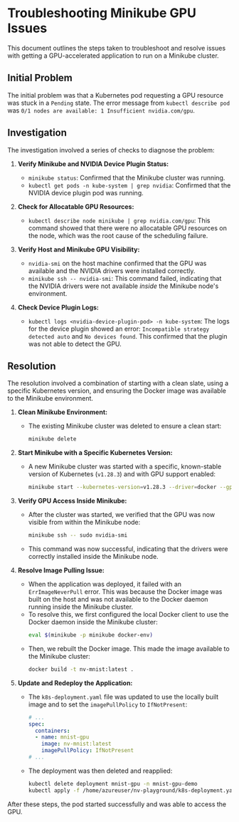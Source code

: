 # Troubleshooting Minikube GPU Issues

This document outlines the steps taken to troubleshoot and resolve issues with getting a GPU-accelerated application to run on a Minikube cluster.

## Initial Problem

The initial problem was that a Kubernetes pod requesting a GPU resource was stuck in a `Pending` state. The error message from `kubectl describe pod` was `0/1 nodes are available: 1 Insufficient nvidia.com/gpu`.

## Investigation

The investigation involved a series of checks to diagnose the problem:

1.  **Verify Minikube and NVIDIA Device Plugin Status:**
    *   `minikube status`: Confirmed that the Minikube cluster was running.
    *   `kubectl get pods -n kube-system | grep nvidia`: Confirmed that the NVIDIA device plugin pod was running.

2.  **Check for Allocatable GPU Resources:**
    *   `kubectl describe node minikube | grep nvidia.com/gpu`: This command showed that there were no allocatable GPU resources on the node, which was the root cause of the scheduling failure.

3.  **Verify Host and Minikube GPU Visibility:**
    *   `nvidia-smi` on the host machine confirmed that the GPU was available and the NVIDIA drivers were installed correctly.
    *   `minikube ssh -- nvidia-smi`: This command failed, indicating that the NVIDIA drivers were not available *inside* the Minikube node's environment.

4.  **Check Device Plugin Logs:**
    *   `kubectl logs <nvidia-device-plugin-pod> -n kube-system`: The logs for the device plugin showed an error: `Incompatible strategy detected auto` and `No devices found`. This confirmed that the plugin was not able to detect the GPU.

## Resolution

The resolution involved a combination of starting with a clean slate, using a specific Kubernetes version, and ensuring the Docker image was available to the Minikube environment.

1.  **Clean Minikube Environment:**
    *   The existing Minikube cluster was deleted to ensure a clean start:
        ```bash
        minikube delete
        ```

2.  **Start Minikube with a Specific Kubernetes Version:**
    *   A new Minikube cluster was started with a specific, known-stable version of Kubernetes (`v1.28.3`) and with GPU support enabled:
        ```bash
        minikube start --kubernetes-version=v1.28.3 --driver=docker --gpus=all
        ```

3.  **Verify GPU Access Inside Minikube:**
    *   After the cluster was started, we verified that the GPU was now visible from within the Minikube node:
        ```bash
        minikube ssh -- sudo nvidia-smi
        ```
    *   This command was now successful, indicating that the drivers were correctly installed inside the Minikube node.

4.  **Resolve Image Pulling Issue:**
    *   When the application was deployed, it failed with an `ErrImageNeverPull` error. This was because the Docker image was built on the host and was not available to the Docker daemon running inside the Minikube cluster.
    *   To resolve this, we first configured the local Docker client to use the Docker daemon inside the Minikube cluster:
        ```bash
        eval $(minikube -p minikube docker-env)
        ```
    *   Then, we rebuilt the Docker image. This made the image available to the Minikube cluster:
        ```bash
        docker build -t nv-mnist:latest .
        ```

5.  **Update and Redeploy the Application:**
    *   The `k8s-deployment.yaml` file was updated to use the locally built image and to set the `imagePullPolicy` to `IfNotPresent`:
        ```yaml
        # ...
        spec:
          containers:
          - name: mnist-gpu
            image: nv-mnist:latest
            imagePullPolicy: IfNotPresent
        # ...
        ```
    *   The deployment was then deleted and reapplied:
        ```bash
        kubectl delete deployment mnist-gpu -n mnist-gpu-demo
        kubectl apply -f /home/azureuser/nv-playground/k8s-deployment.yaml
        ```

After these steps, the pod started successfully and was able to access the GPU.
